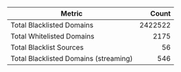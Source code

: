 | Metric | Count |
|--------|------:|
| Total Blacklisted Domains | 2422522 |
| Total Whitelisted Domains | 2175 |
| Total Blacklist Sources | 56 |
| Total Blacklisted Domains (streaming) | 546 |
